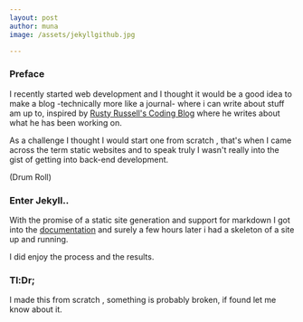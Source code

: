 ```yaml
---
layout: post
author: muna
image: /assets/jekyllgithub.jpg

---
```

### Preface

I recently started web development and I thought it would be a good idea to make a blog -technically more like a journal- where i can write about stuff am up to, inspired by [Rusty Russell's Coding Blog](https://rusty.ozlabs.org/) where he writes about what he has been working on.

As a challenge I thought I would start one from scratch , that's when I came across the term static websites and to speak truly I wasn't really into the gist of getting into back-end development. 

(Drum Roll)
### Enter Jekyll..

With the promise of a static site generation and support for markdown I got into the [documentation](https://jekyllrb.com/docs/) and surely a few hours later i had a skeleton of a site up and running.

I did enjoy the process and the results.


### Tl:Dr;

I made this from scratch , something is probably broken, if found let me know about it.

